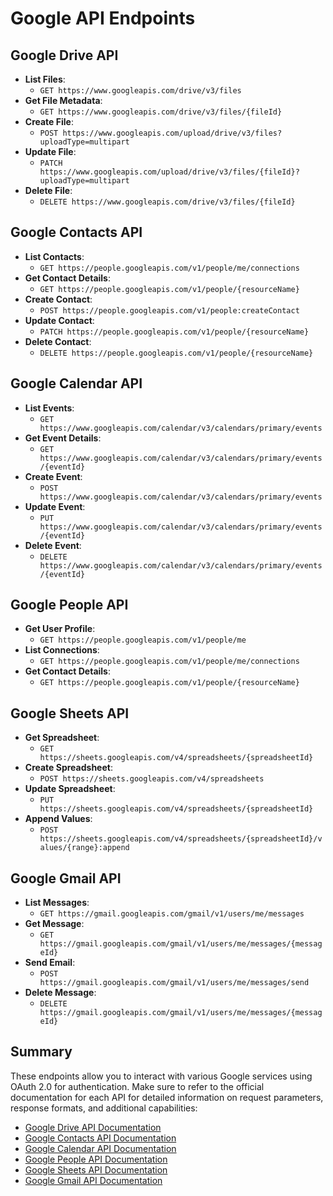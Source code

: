# Google API Endpoints

## Google Drive API
- **List Files**: 
  - `GET https://www.googleapis.com/drive/v3/files`
- **Get File Metadata**: 
  - `GET https://www.googleapis.com/drive/v3/files/{fileId}`
- **Create File**: 
  - `POST https://www.googleapis.com/upload/drive/v3/files?uploadType=multipart`
- **Update File**: 
  - `PATCH https://www.googleapis.com/upload/drive/v3/files/{fileId}?uploadType=multipart`
- **Delete File**: 
  - `DELETE https://www.googleapis.com/drive/v3/files/{fileId}`

## Google Contacts API
- **List Contacts**: 
  - `GET https://people.googleapis.com/v1/people/me/connections`
- **Get Contact Details**: 
  - `GET https://people.googleapis.com/v1/people/{resourceName}`
- **Create Contact**: 
  - `POST https://people.googleapis.com/v1/people:createContact`
- **Update Contact**: 
  - `PATCH https://people.googleapis.com/v1/people/{resourceName}`
- **Delete Contact**: 
  - `DELETE https://people.googleapis.com/v1/people/{resourceName}`

## Google Calendar API
- **List Events**: 
  - `GET https://www.googleapis.com/calendar/v3/calendars/primary/events`
- **Get Event Details**: 
  - `GET https://www.googleapis.com/calendar/v3/calendars/primary/events/{eventId}`
- **Create Event**: 
  - `POST https://www.googleapis.com/calendar/v3/calendars/primary/events`
- **Update Event**: 
  - `PUT https://www.googleapis.com/calendar/v3/calendars/primary/events/{eventId}`
- **Delete Event**: 
  - `DELETE https://www.googleapis.com/calendar/v3/calendars/primary/events/{eventId}`

## Google People API
- **Get User Profile**: 
  - `GET https://people.googleapis.com/v1/people/me`
- **List Connections**: 
  - `GET https://people.googleapis.com/v1/people/me/connections`
- **Get Contact Details**: 
  - `GET https://people.googleapis.com/v1/people/{resourceName}`

## Google Sheets API
- **Get Spreadsheet**: 
  - `GET https://sheets.googleapis.com/v4/spreadsheets/{spreadsheetId}`
- **Create Spreadsheet**: 
  - `POST https://sheets.googleapis.com/v4/spreadsheets`
- **Update Spreadsheet**: 
  - `PUT https://sheets.googleapis.com/v4/spreadsheets/{spreadsheetId}`
- **Append Values**: 
  - `POST https://sheets.googleapis.com/v4/spreadsheets/{spreadsheetId}/values/{range}:append`

## Google Gmail API
- **List Messages**: 
  - `GET https://gmail.googleapis.com/gmail/v1/users/me/messages`
- **Get Message**: 
  - `GET https://gmail.googleapis.com/gmail/v1/users/me/messages/{messageId}`
- **Send Email**: 
  - `POST https://gmail.googleapis.com/gmail/v1/users/me/messages/send`
- **Delete Message**: 
  - `DELETE https://gmail.googleapis.com/gmail/v1/users/me/messages/{messageId}`

## Summary

These endpoints allow you to interact with various Google services using OAuth 2.0 for authentication. Make sure to refer to the official documentation for each API for detailed information on request parameters, response formats, and additional capabilities:

- [Google Drive API Documentation](https://developers.google.com/drive)
- [Google Contacts API Documentation](https://developers.google.com/contacts/v3)
- [Google Calendar API Documentation](https://developers.google.com/calendar)
- [Google People API Documentation](https://developers.google.com/people)
- [Google Sheets API Documentation](https://developers.google.com/sheets)
- [Google Gmail API Documentation](https://developers.google.com/gmail/api)
